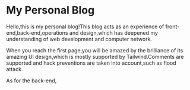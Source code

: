# My Personal Blog

Hello,this is my personal blog!This blog acts as an experience of front-end,back-end,operations and design,which has deepened my understanding of web development and computer network.

When you reach the first page,you will be amazed by the brilliance of its amazing UI design,which is mostly supported by Tailwind.Comments are supported and hack preventions are taken into account,such as flood attack.

As for the back-end,
